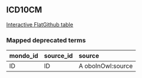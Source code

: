 ## ICD10CM
[Interactive FlatGithub table](https://flatgithub.com/monarch-initiative/mondo-ingest?filename=src/ontology/reports/icd10cm_mapped_deprecated_terms.robot.template.tsv)

### Mapped deprecated terms
| mondo_id   | source_id   | source            |
|:-----------|:------------|:------------------|
| ID         | ID          | A oboInOwl:source |